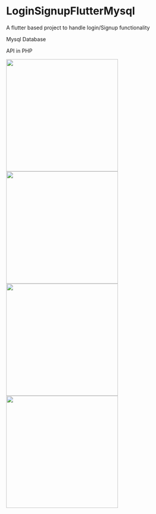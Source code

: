 # LoginSignupFlutterMysql

A flutter based project to handle login/Signup functionality 

Mysql Database

API in PHP

<img src="![Screenshot_20250315_132641](https://github.com/user-attachments/assets/99b737c3-399c-4d25-af5d-de3b5f0106cd)" width="300" />
<img src="![Screenshot_20250315_132227](https://github.com/user-attachments/assets/66e83d53-b372-4d8c-9eee-80ab5498bebc)" width="300" />
<img src="![Screenshot_20250315_132148](https://github.com/user-attachments/assets/5c5a5fd3-54de-4d32-90f1-9fa7f0881edd)" width="300" />
<img src="![Screenshot_20250315_132718](https://github.com/user-attachments/assets/734925a7-d70c-4026-9e45-ea59fe737ec6)" width="300" />





